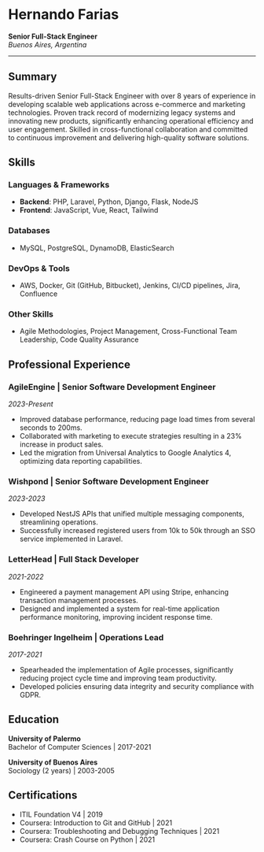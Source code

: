 # Hernando Farias
**Senior Full-Stack Engineer**  
*Buenos Aires, Argentina*

---

## Summary
Results-driven Senior Full-Stack Engineer with over 8 years of experience in developing scalable web applications across e-commerce and marketing technologies. Proven track record of modernizing legacy systems and innovating new products, significantly enhancing operational efficiency and user engagement. Skilled in cross-functional collaboration and committed to continuous improvement and delivering high-quality software solutions.

## Skills
### Languages & Frameworks
- **Backend**: PHP, Laravel, Python, Django, Flask, NodeJS
- **Frontend**: JavaScript, Vue, React, Tailwind

### Databases
- MySQL, PostgreSQL, DynamoDB, ElasticSearch

### DevOps & Tools
- AWS, Docker, Git (GitHub, Bitbucket), Jenkins, CI/CD pipelines, Jira, Confluence

### Other Skills
- Agile Methodologies, Project Management, Cross-Functional Team Leadership, Code Quality Assurance

## Professional Experience
### AgileEngine | Senior Software Development Engineer  
*2023-Present*  
- Improved database performance, reducing page load times from several seconds to 200ms.
- Collaborated with marketing to execute strategies resulting in a 23% increase in product sales.
- Led the migration from Universal Analytics to Google Analytics 4, optimizing data reporting capabilities.

### Wishpond | Senior Software Development Engineer  
*2023-2023*  
- Developed NestJS APIs that unified multiple messaging components, streamlining operations.
- Successfully increased registered users from 10k to 50k through an SSO service implemented in Laravel.

### LetterHead | Full Stack Developer  
*2021-2022*  
- Engineered a payment management API using Stripe, enhancing transaction management processes.
- Designed and implemented a system for real-time application performance monitoring, improving incident response time.

### Boehringer Ingelheim | Operations Lead  
*2017-2021*  
- Spearheaded the implementation of Agile processes, significantly reducing project cycle time and improving team productivity.
- Developed policies ensuring data integrity and security compliance with GDPR.

## Education
**University of Palermo**  
Bachelor of Computer Sciences | 2017-2021

**University of Buenos Aires**  
Sociology (2 years) | 2003-2005

## Certifications
- ITIL Foundation V4 | 2019
- Coursera: Introduction to Git and GitHub | 2021
- Coursera: Troubleshooting and Debugging Techniques | 2021
- Coursera: Crash Course on Python | 2021
